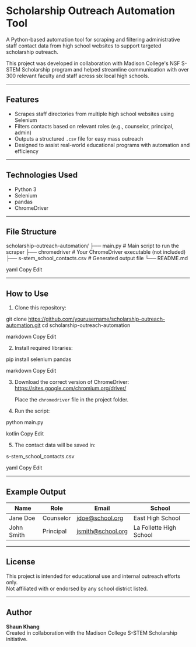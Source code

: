 # Scholarship Outreach Automation Tool

A Python-based automation tool for scraping and filtering administrative staff contact data from high school websites to support targeted scholarship outreach.

This project was developed in collaboration with Madison College's NSF S-STEM Scholarship program and helped streamline communication with over 300 relevant faculty and staff across six local high schools.

---

## Features

- Scrapes staff directories from multiple high school websites using Selenium
- Filters contacts based on relevant roles (e.g., counselor, principal, admin)
- Outputs a structured `.csv` file for easy mass outreach
- Designed to assist real-world educational programs with automation and efficiency

---

## Technologies Used

- Python 3
- Selenium
- pandas
- ChromeDriver

---

## File Structure

scholarship-outreach-automation/ ├── main.py # Main script to run the scraper ├── chromedriver # Your ChromeDriver executable (not included) ├── s-stem_school_contacts.csv # Generated output file └── README.md

yaml
Copy
Edit

---

## How to Use

1. Clone this repository:

git clone https://github.com/yourusername/scholarship-outreach-automation.git cd scholarship-outreach-automation

markdown
Copy
Edit

2. Install required libraries:

pip install selenium pandas

markdown
Copy
Edit

3. Download the correct version of ChromeDriver:
   https://sites.google.com/chromium.org/driver/

   Place the `chromedriver` file in the project folder.

4. Run the script:

python main.py

kotlin
Copy
Edit

5. The contact data will be saved in:

s-stem_school_contacts.csv

yaml
Copy
Edit

---

## Example Output

| Name        | Role       | Email               | School                  |
|-------------|------------|---------------------|--------------------------|
| Jane Doe    | Counselor  | jdoe@school.org     | East High School         |
| John Smith  | Principal  | jsmith@school.org   | La Follette High School  |

---

## License

This project is intended for educational use and internal outreach efforts only.  
Not affiliated with or endorsed by any school district listed.

---

## Author

**Shaun Khang**  
Created in collaboration with the Madison College S-STEM Scholarship initiative.